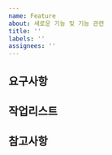 ```yaml
---
name: Feature
about: 새로운 기능 및 기능 관련
title: ''
labels: ''
assignees: ''
---
```


## 요구사항

## 작업리스트

<!-- - [ ] 작업을 작성해주세요. -->

## 참고사항
